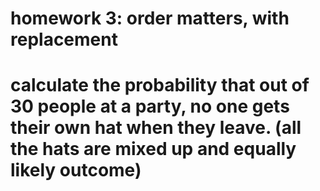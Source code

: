 # homework 3: order matters, with replacement
# calculate the probability that out of 30 people at a party, no one gets their own hat when they leave. (all the hats are mixed up and equally likely outcome)
